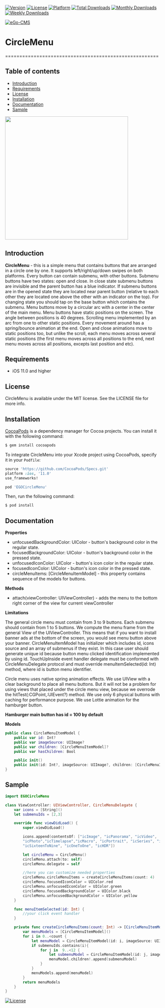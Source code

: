 [![Version](https://img.shields.io/cocoapods/v/EGOCircleMenu.svg?style=flat)](https://cocoapods.org/pods/EGOCircleMenu)
[![License](https://img.shields.io/cocoapods/l/EGOCircleMenu.svg?style=flat)](https://cocoapods.org/pods/EGOCircleMenu)
[![Platform](https://img.shields.io/cocoapods/p/EGOCircleMenu.svg?style=flat)](https://cocoapods.org/pods/EGOCircleMenu)
[![Total Downloads](https://img.shields.io/cocoapods/dt/EGOCircleMenu.svg?style=social)](http://cocoapods.org/pods/EGOCircleMenu)
[![Monthly Downloads](https://img.shields.io/cocoapods/dm/EGOCircleMenu.svg?style=social)](http://cocoapods.org/pods/EGOCircleMenu)
[![Weekly Downloads](https://img.shields.io/cocoapods/dw/EGOCircleMenu.svg?style=social)](http://cocoapods.org/pods/EGOCircleMenu)

[![eGo-CMS](https://rawgithub.com/ego-cms/Resources/master/Badges_by_EGO/by_EGO.svg)](http://ego-cms.com/?utm_source=github)

# CircleMenu
======================================================

## Table of contents
* [Introduction](../..#introduction)
* [Requirements](../..#requirements)
* [License](../..#license)
* [Installation](../..#installation)
* [Documentation](../..#documentation)
* [Sample](../..#sample)

<img src="https://github.com/ego-cms/circlemenu/blob/master/Resources/animation.gif" width="400"/>&nbsp;&nbsp;&nbsp;

Introduction
-----------

**CircleMenu** - this is a simple menu that contains buttons that are arranged in a circle one by one. It supports left/right/up/down swipes on both platforms. 
Every button can contain submenu, with other buttons. Submenu buttons have two states: open and close. In close state submenu buttons are invisible and the parent button has a blue indicator. If submenu buttons are in the opened state they are located near parent button (relative to each other they are located one above the other with an indicator on the top). For changing state you should tap on the base button which contains the submenu.
Menu buttons move by a circular arc with a center in the center of the main menu. Menu buttons have static positions on the screen. The angle between positions is 40 degrees. Scrolling menu implemented by an arc from one to other static positions. Every movement around has a spring/bounce animation at the end. Open and close animations move to static positions too, but unlike the scroll, each menu moves across several static positions (the first menu moves across all positions to the end, next menu moves across all positions, excepts last position and etc).

Requirements
-----------
- iOS 11.0 and higher

License
-----------

CircleMenu is available under the MIT license. See the LICENSE file for more info.

Installation
-----------

[CocoaPods](http://cocoapods.org) is a dependency manager for Cocoa projects. You can install it with the following command:

```bash
$ gem install cocoapods
```

To integrate CircleMenu into your Xcode project using CocoaPods, specify it in your `Podfile`:

```ruby
source 'https://github.com/CocoaPods/Specs.git'
platform :ios, '11.0'
use_frameworks!

pod 'EGOCircleMenu'

```

Then, run the following command:

```bash
$ pod install
```

Documentation
-----------
      
**Properties**
* unfocusedBackgroundColor: UIColor - button's background color in the regular state.
* focusedBackgroundColor: UIColor - button's background color in the pressed state.
* unfocusedIconColor: UIColor - button's icon color in the regular state.
* focusedIconColor: UIColor - button's icon color in the pressed state.
* circleMenuItems: [CircleMenuItemModel] - this property contains sequence of the models for buttons.

**Methods**
* attach(viewController: UIViewController) - adds the menu to the bottom right corner of the view for current viewController 

**Limitations**

The general circle menu must contain from 3 to 9 buttons. Each submenu should contain from 1 to 5 buttons.
We compute the menu frame from the general View of the UIViewController. This means that if you want to install banner ads at the bottom of the screen, you would see menu button above your banner.
CircleMenuItemModel has initializer which includes id, icons source and an array of submenus if they exist. In this case user should generate unique id because button menu clicked identification implemented by using id. TouchUpInside event handler delegate must be conformed with CircleMenuDelegate protocol and must override menuItemSelected(id: Int) method, where id is button menu identifier. 

Circle menu uses native spring animation effects. We use UIView with a clear background to place all menu buttons. But it will not be a problem for using views that placed under the circle menu view, because we overrode the hitTest(:CGPoint,:UIEvent?) method. We use only 6 physical buttons with caching for performance purpose. We use Lottie animation for the hamburger button.

**Hamburger main button has id = 100 by default**

**Models**
```swift
public class CircleMenuItemModel {
    public var id: Int?
    public var imageSource: UIImage?
    public var children: [CircleMenuItemModel]?
    public var hasChildren: Bool

    public init()
    public init(id: Int?, imageSource: UIImage?, children: [CircleMenuItemModel]? = nil)
}
```

Sample
-----------

```swift
import EGOCircleMenu

class ViewController: UIViewController, CircleMenuDelegate {
    var icons = [String]()
    let submenuIds = [2,3]

    override func viewDidLoad() {
        super.viewDidLoad()

        icons.append(contentsOf: ["icImage", "icPanorama", "icVideo",
        "icPhoto","icTimelapse","icMacro", "icPortrait", "icSeries", "icTimer",
        "icSixteenToNine", "icOneToOne", "icHDR"])

        let circleMenu = CircleMenu()
        circleMenu.attach(to: self)
        circleMenu.delegate = self

        //here you can customize needed properties
        circleMenu.circleMenuItems = createCircleMenuItems(count: 4)
        circleMenu.focusedIconColor = UIColor.red
        circleMenu.unfocusedIconColor = UIColor.green
        circleMenu.focusedBackgroundColor = UIColor.black
        circleMenu.unfocusedBackgroundColor = UIColor.yellow
    }

    func menuItemSelected(id: Int) {
        //your click event handler
    }

    private func createCircleMenuItems(count: Int) -> [CircleMenuItemModel] {
        var menuModels = [CircleMenuItemModel]()
        for i in 0..<count {
            let menuModel = CircleMenuItemModel(id: i, imageSource: UIImage.init(named: icons[i]))
            if submenuIds.contains(i){
                for j in  9..<12 {
                    let submenuModel = CircleMenuItemModel(id: j, imageSource: UIImage.init(named: icons[j]))
                    menuModel.children!.append(submenuModel)
                }
            }
            menuModels.append(menuModel)
        }
        return menuModels
    }
}
```

[![License](https://rawgit.com/ego-cms/Resources/master/License/license.svg)](https://github.com/ego-cms/circlemenu/blob/master/LICENSE)
